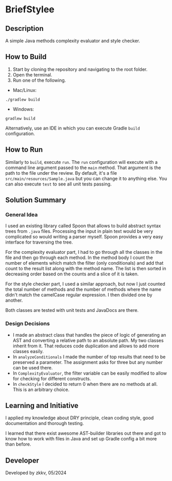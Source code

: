 # BriefStylee

## Description
A simple Java methods complexity evaluator and style checker.

## How to Build
1. Start by cloning the repository and navigating to the root folder.
2. Open the terminal.
3. Run one of the following.
- Mac/Linux:
```
./gradlew build
```
- Windows:
```
gradlew build
```
Alternatively, use an IDE in which you can execute Gradle `build` configuration.

## How to Run
Similarly to `build`, execute `run`. The `run` configuration will execute with a command line argument passed to the `main` method. That argument is the path to the file under the review. By default, it's a file `src/main/resources/Sample.java` but you can change it to anything else. You can also execute `test` to see all unit tests passing.

## Solution Summary
### General Idea
I used an existing library called Spoon that allows to build abstract syntax trees from `.java` files. Processing the input in plain text would be very complicated so would writing a parser myself. Spoon provides a very easy interface for traversing the tree. 

For the complexity evaluator part, I had to go through all the classes in the file and then go through each method. In the method body I count the number of elements which match the filter (only conditionals) and add that count to the result list along with the method name. The list is then sorted in decreasing order based on the counts and a slice of it is taken.

For the style checker part, I used a similar approach, but now I just counted the total number of methods and the number of methods where the name didn't match the camelCase regular expression. I then divided one by another.

Both classes are tested with unit tests and JavaDocs are there.

### Design Decisions
- I made an abstract class that handles the piece of logic of generating an AST and converting a relative path to an absolute path. My two classes inherit from it. That reduces code duplication and allows to add more classes easily.
- In `analyzeConditionals` I made the number of top results that need to be preserved a parameter. The assignment asks for three but any number can be used there.
- In `ComplexityEvaluator`, the filter variable can be easily modified to allow for checking for different constructs.
- In `checkStyle` I decided to return 0 when there are no methods at all. This is an arbitrary choice.

## Learning and Initiative
I applied my knowledge about DRY principle, clean coding style, good documentation and thorough testing.

I learned that there exist awesome AST-builder libraries out there and got to know how to work with files in Java and set up Gradle config a bit more than before.

## Developer
Developed by zkkv, 05/2024
